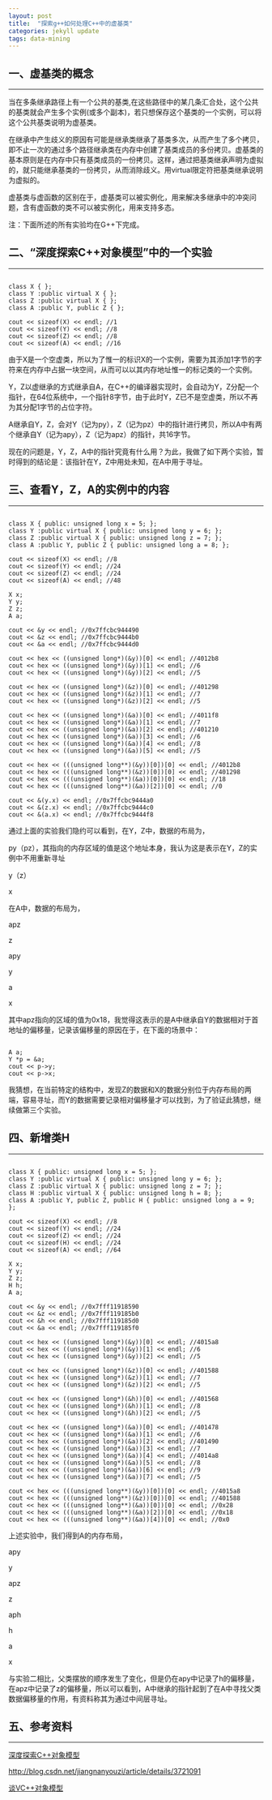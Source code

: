 ```yaml
---
layout: post
title:  "探索g++如何处理C++中的虚基类"
categories: jekyll update
tags: data-mining
---
```

## 一、虚基类的概念
*****

当在多条继承路径上有一个公共的基类,在这些路径中的某几条汇合处，这个公共的基类就会产生多个实例(或多个副本)，若只想保存这个基类的一个实例，可以将这个公共基类说明为虚基类。

在继承中产生歧义的原因有可能是继承类继承了基类多次，从而产生了多个拷贝，即不止一次的通过多个路径继承类在内存中创建了基类成员的多份拷贝。虚基类的基本原则是在内存中只有基类成员的一份拷贝。这样，通过把基类继承声明为虚拟的，就只能继承基类的一份拷贝，从而消除歧义。用virtual限定符把基类继承说明为虚拟的。

虚基类与虚函数的区别在于，虚基类可以被实例化，用来解决多继承中的冲突问题，含有虚函数的类不可以被实例化，用来支持多态。

注：下面所述的所有实验均在G++下完成。

## 二、“深度探索C++对象模型”中的一个实验
*****

<pre><code>
class X { };
class Y :public virtual X { };
class Z :public virtual X { };
class A :public Y, public Z { };

cout << sizeof(X) << endl; //1
cout << sizeof(Y) << endl; //8
cout << sizeof(Z) << endl; //8
cout << sizeof(A) << endl; //16
</code></pre>

由于X是一个空虚类，所以为了惟一的标识X的一个实例，需要为其添加1字节的字符来在内存中占据一块空间，从而可以以其内存地址惟一的标记类的一个实例。

Y，Z以虚继承的方式继承自A，在C++的编译器实现时，会自动为Y，Z分配一个指针，在64位系统中，一个指针8字节，由于此时Y，Z已不是空虚类，所以不再为其分配1字节的占位字符。

A继承自Y，Z，会对Y（记为py），Z（记为pz）中的指针进行拷贝，所以A中有两个继承自Y（记为apy），Z（记为apz）的指针，共16字节。

现在的问题是，Y，Z，A中的指针究竟有什么用？为此，我做了如下两个实验，暂时得到的结论是：该指针在Y，Z中用处未知，在A中用于寻址。

## 三、查看Y，Z，A的实例中的内容
*****

<pre><code>
class X { public: unsigned long x = 5; };
class Y :public virtual X { public: unsigned long y = 6; };
class Z :public virtual X { public: unsigned long z = 7; };
class A :public Y, public Z { public: unsigned long a = 8; };

cout << sizeof(X) << endl; //8
cout << sizeof(Y) << endl; //24
cout << sizeof(Z) << endl; //24
cout << sizeof(A) << endl; //48

X x;
Y y;
Z z;
A a;
	
cout << &y << endl; //0x7ffcbc944490
cout << &z << endl; //0x7ffcbc9444b0
cout << &a << endl; //0x7ffcbc9444d0

cout << hex << ((unsigned long*)(&y))[0] << endl; //4012b8
cout << hex << ((unsigned long*)(&y))[1] << endl; //6
cout << hex << ((unsigned long*)(&y))[2] << endl; //5

cout << hex << ((unsigned long*)(&z))[0] << endl; //401298
cout << hex << ((unsigned long*)(&z))[1] << endl; //7
cout << hex << ((unsigned long*)(&z))[2] << endl; //5

cout << hex << ((unsigned long*)(&a))[0] << endl; //4011f8
cout << hex << ((unsigned long*)(&a))[1] << endl; //7
cout << hex << ((unsigned long*)(&a))[2] << endl; //401210
cout << hex << ((unsigned long*)(&a))[3] << endl; //6
cout << hex << ((unsigned long*)(&a))[4] << endl; //8
cout << hex << ((unsigned long*)(&a))[5] << endl; //5

cout << hex << (((unsigned long**)(&y))[0])[0] << endl; //4012b8
cout << hex << (((unsigned long**)(&z))[0])[0] << endl;	//401298
cout << hex << (((unsigned long**)(&a))[0])[0] << endl; //18
cout << hex << (((unsigned long**)(&a))[2])[0] << endl; //0

cout << &(y.x) << endl; //0x7ffcbc9444a0
cout << &(z.x) << endl; //0x7ffcbc9444c0
cout << &(a.x) << endl; //0x7ffcbc9444f8
</code></pre>

通过上面的实验我们隐约可以看到，在Y，Z中，数据的布局为，

py（pz），其指向的内存区域的值是这个地址本身，我认为这是表示在Y，Z的实例中不用重新寻址

y（z）

x

在A中，数据的布局为，

apz

z

apy

y

a

x

其中apz指向的区域的值为0x18，我觉得这表示的是A中继承自Y的数据相对于首地址的偏移量，记录该偏移量的原因在于，在下面的场景中：

<pre><code>
A a;
Y *p = &a;
cout << p->y;
cout << p->x;
</code></pre>

我猜想，在当前特定的结构中，发现Z的数据和X的数据分别位于内存布局的两端，容易寻址，而Y的数据需要记录相对偏移量才可以找到，为了验证此猜想，继续做第三个实验。

## 四、新增类H
*****

<pre><code>
class X { public: unsigned long x = 5; };
class Y :public virtual X { public: unsigned long y = 6; };
class Z :public virtual X { public: unsigned long z = 7; };
class H :public virtual X { public: unsigned long h = 8; };
class A :public Y, public Z, public H { public: unsigned long a = 9; };

cout << sizeof(X) << endl; //8
cout << sizeof(Y) << endl; //24
cout << sizeof(Z) << endl; //24
cout << sizeof(H) << endl; //24
cout << sizeof(A) << endl; //64

X x;
Y y;
Z z;
H h;
A a;
	
cout << &y << endl; //0x7fff11918590
cout << &z << endl; //0x7fff119185b0
cout << &h << endl; //0x7fff119185d0
cout << &a << endl; //0x7fff119185f0

cout << hex << ((unsigned long*)(&y))[0] << endl; //4015a8
cout << hex << ((unsigned long*)(&y))[1] << endl; //6
cout << hex << ((unsigned long*)(&y))[2] << endl; //5

cout << hex << ((unsigned long*)(&z))[0] << endl; //401588
cout << hex << ((unsigned long*)(&z))[1] << endl; //7
cout << hex << ((unsigned long*)(&z))[2] << endl; //5

cout << hex << ((unsigned long*)(&h))[0] << endl; //401568
cout << hex << ((unsigned long*)(&h))[1] << endl; //8
cout << hex << ((unsigned long*)(&h))[2] << endl; //5

cout << hex << ((unsigned long*)(&a))[0] << endl; //401478
cout << hex << ((unsigned long*)(&a))[1] << endl; //6
cout << hex << ((unsigned long*)(&a))[2] << endl; //401490
cout << hex << ((unsigned long*)(&a))[3] << endl; //7
cout << hex << ((unsigned long*)(&a))[4] << endl; //4014a8
cout << hex << ((unsigned long*)(&a))[5] << endl; //8
cout << hex << ((unsigned long*)(&a))[6] << endl; //9
cout << hex << ((unsigned long*)(&a))[7] << endl; //5

cout << hex << (((unsigned long**)(&y))[0])[0] << endl; //4015a8
cout << hex << (((unsigned long**)(&z))[0])[0] << endl; //401588
cout << hex << (((unsigned long**)(&a))[0])[0] << endl; //0x28
cout << hex << (((unsigned long**)(&a))[2])[0] << endl; //0x18
cout << hex << (((unsigned long**)(&a))[4])[0] << endl; //0x0
</code></pre>

上述实验中，我们得到A的内存布局，

apy

y

apz

z

aph

h

a

x

与实验二相比，父类摆放的顺序发生了变化，但是仍在apy中记录了h的偏移量，在apz中记录了z的偏移量，所以可以看到，A中继承的指针起到了在A中寻找父类数据偏移量的作用，有资料称其为通过中间层寻址。

## 五、参考资料
*****

[深度探索C++对象模型](https://book.douban.com/subject/1091086/)

<http://blog.csdn.net/jiangnanyouzi/article/details/3721091>

[谈VC++对象模型](http://www.cnblogs.com/heyonggang/p/3333054.html)






